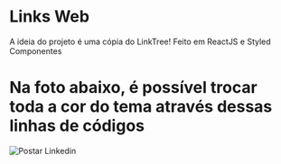 # Links Web

A ideia do projeto é uma cópia do LinkTree! 
Feito em ReactJS e Styled Componentes

# Na foto abaixo, é possível trocar toda a cor do tema através dessas linhas de códigos

![Postar Linkedin](https://github.com/NicolasLimaDEV/LinksWeb/assets/91435296/f15cb48a-8b90-4090-819b-4156c3b3bb3d)


